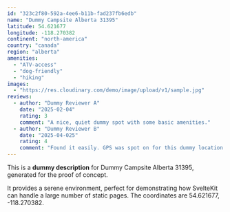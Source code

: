```yaml
---
id: "323c2f80-592a-4ee6-b11b-fad237fb6edb"
name: "Dummy Campsite Alberta 31395"
latitude: 54.621677
longitude: -118.270382
continent: "north-america"
country: "canada"
region: "alberta"
amenities:
  - "ATV-access"
  - "dog-friendly"
  - "hiking"
images:
  - "https://res.cloudinary.com/demo/image/upload/v1/sample.jpg"
reviews:
  - author: "Dummy Reviewer A"
    date: "2025-02-04"
    rating: 3
    comment: "A nice, quiet dummy spot with some basic amenities."
  - author: "Dummy Reviewer B"
    date: "2025-04-025"
    rating: 4
    comment: "Found it easily. GPS was spot on for this dummy location."
---
```


This is a **dummy description** for Dummy Campsite Alberta 31395, generated for the proof of concept.

It provides a serene environment, perfect for demonstrating how SvelteKit can handle a large number of static pages. The coordinates are 54.621677, -118.270382.
